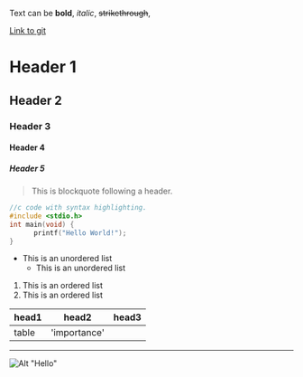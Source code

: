 Text can be **bold**, _italic_, ~~strikethrough~~,

[Link to git](http://github.com)

# Header 1
## Header 2
### Header 3
#### Header 4
##### Header 5

> This is blockquote following a header.


```c
//c code with syntax highlighting.
#include <stdio.h>
int main(void) {
	  printf("Hello World!");
}
```

* This is an unordered list
	* This is an unordered list


1. This is an ordered list
2. This is an ordered list


|head1  |head2       |head3  |
|:------|------------|-------|
|table  |'importance'|       |


***
![Alt "Hello"](http://guides.github.com/activities/hello-world/branching.png)
